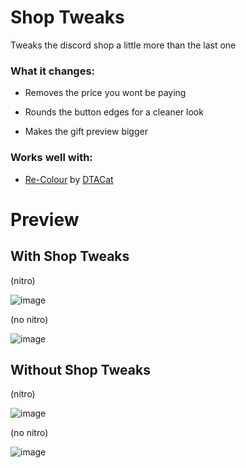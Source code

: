 # Shop Tweaks

Tweaks the discord shop a little more than the last one

### What it changes:

- Removes the price you wont be paying

- Rounds the button edges for a cleaner look

- Makes the gift preview bigger

### Works well with: 

- [Re-Colour](https://github.com/DTACat/Re-Colour) by [DTACat](https://github.com/DTACat)

# Preview

## With Shop Tweaks

(nitro)

![image](https://github.com/TrellTrell/Trells-Shop-Tweaks/assets/149860492/604ce63e-3156-4cf7-af49-46d6bd9b3d0e)

(no nitro)

![image](https://github.com/TrellTrell/Trells-Shop-Tweaks/assets/149860492/b23e9fca-a1da-49f2-ba42-a251997209aa)

## Without Shop Tweaks

(nitro)

![image](https://github.com/TrellTrell/Trells-Shop-Tweaks/assets/149860492/582dbacd-7578-4925-ae2d-8f8363315881)

(no nitro)

![image](https://github.com/TrellTrell/Trells-Shop-Tweaks/assets/149860492/eb967bb7-3fe0-4752-ba5f-e3f8c75d8ce1)
